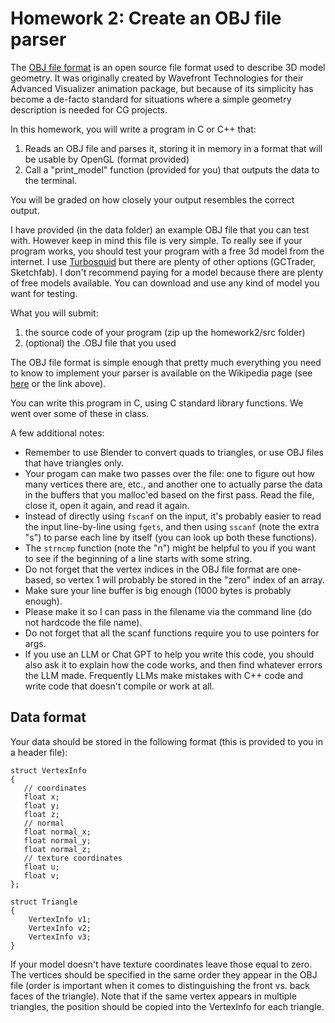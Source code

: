 # Homework 2: Create an OBJ file parser

The [OBJ file format](https://en.wikipedia.org/wiki/Wavefront_.obj_file) is an open source file format used to describe 3D model geometry. It was originally created by Wavefront Technologies for their Advanced Visualizer animation package, but because of its simplicity has become a de-facto standard for situations where a simple geometry description is needed for CG projects.

In this homework, you will write a program in C or C++ that:

1. Reads an OBJ file and parses it, storing it in memory in a format that will be usable by OpenGL (format provided)
1. Call a "print_model" function (provided for you) that outputs the data to the terminal.

You will be graded on how closely your output resembles the correct output.

I have provided (in the data folder) an example OBJ file that you can test with. However keep in mind this file is very simple. To really see if your program works, you should test your program with a free 3d model from the internet. I use [Turbosquid](https://turbosquid.com) but there are plenty of other options (GCTrader, Sketchfab). I don't recommend paying for a model because there are plenty of free models available. You can download and use any kind of model you want for testing.

What you will submit:

1. the source code of your program (zip up the homework2/src folder)
2. (optional) the .OBJ file that you used

The OBJ file format is simple enough that pretty much everything you need to know to implement your parser is available on the Wikipedia page (see [here](https://en.wikipedia.org/wiki/Wavefront_.obj_file) or the link above).

You can write this program in C, using C standard library functions. We went over some of these in class.

A few additional notes:

* Remember to use Blender to convert quads to triangles, or use OBJ files that have triangles only.
* Your progam can make two passes over the file: one to figure out how many vertices there are, etc., and another one to actually parse the data in the buffers that you malloc'ed based on the first pass. Read the file, close it, open it again, and read it again.
* Instead of directly using `fscanf` on the input, it's probably easier to read the input line-by-line using `fgets`, and then using `sscanf` (note the extra "s") to parse each line by itself (you can look up both these functions).
* The `strncmp` function (note the "n") might be helpful to you if you want to see if the beginning of a line starts with some string.
* Do not forget that the vertex indices in the OBJ file format are one-based, so vertex 1 will probably be stored in the "zero" index of an array.
* Make sure your line buffer is big enough (1000 bytes is probably enough).
* Please make it so I can pass in the filename via the command line (do not hardcode the file name).
* Do not forget that all the scanf functions require you to use pointers for args.
* If you use an LLM or Chat GPT to help you write this code, you should also ask it to explain how the code works, and then find whatever errors the LLM made. Frequently LLMs make mistakes with C++ code and write code that doesn't compile or work at all.

## Data format

Your data should be stored in the following format (this is provided to you in a header file):

```
struct VertexInfo
{
   // coordinates
   float x;
   float y;
   float z;
   // normal
   float normal_x;
   float normal_y;
   float normal_z;
   // texture coordinates
   float u;
   float v;
};

struct Triangle
{
    VertexInfo v1;
    VertexInfo v2;
    VertexInfo v3;
}

```

If your model doesn't have texture coordinates leave those equal to zero. The vertices should be specified in the same order they appear in the OBJ file (order is important when it comes to distinguishing the front vs. back faces of the triangle). Note that if the same vertex appears in multiple triangles, the position should be copied into the VertexInfo for each triangle.

